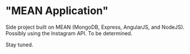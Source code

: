 # "MEAN Application"
Side project built on MEAN (MongoDB, Express, AngularJS, and NodeJS). Possibly using the Instagram API. To be determined.

Stay tuned.
